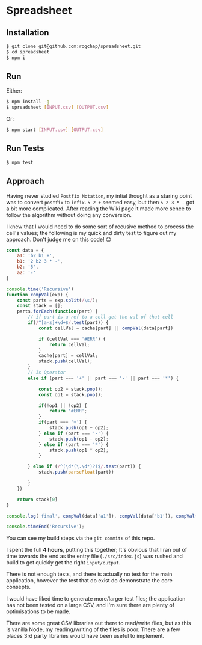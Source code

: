 # Spreadsheet

## Installation

```bash
$ git clone git@github.com:rogchap/spreadsheet.git
$ cd spreadsheet
$ npm i
```

## Run

Either:
```bash
$ npm install -g
$ spreadsheet [INPUT.csv] [OUTPUT.csv]
```

Or:
```bash
$ npm start [INPUT.csv] [OUTPUT.csv]
```

## Run Tests

```bash
$ npm test
```

## Approach

Having never studied `Postfix Notation`, my intial thought as a staring point was to convert `postfix` to `infix`.
`5 2 +` seemed easy, but then `5 2 3 * -` got a bit more complicated.
After reading the Wiki page it made more sence to follow the algorithm without doing any conversion.

I knew that I would need to do some sort of recusive method to process the cell's values; the following is my
quick and dirty test to figure out my approach. Don't judge me on this code! 😊

```javascript
const data = {
    a1: 'b2 b1 +',
    b1: '2 b2 3 * -',
    b2: '5',
    a2: '-'
}

console.time('Recursive')
function compVal(exp) {
    const parts = exp.split(/\s/);
    const stack = [];
    parts.forEach(function(part) {
        // if part is a ref to a cell get the val of that cell
        if(/^[a-z]+\d+$/.test(part)) {
            const cellVal = cache[part] || compVal(data[part])

            if (cellVal === '#ERR') {
                return cellVal;
            }
            cache[part] = cellVal;
            stack.push(cellVal);
        }
        // Is Operator
        else if (part === '+' || part === '-' || part === '*') {

            const op2 = stack.pop();
            const op1 = stack.pop();

            if(!op1 || !op2) {
                return '#ERR';
            }
            if(part === '+') {
                stack.push(op1 + op2);
            } else if (part === '-') {
                stack.push(op1 - op2);
            } else if (part === '*') {
                stack.push(op1 * op2);
            }

        } else if (/^(\d*(\.\d*)?)$/.test(part)) {
            stack.push(parseFloat(part))

        }
    })

    return stack[0]
}

console.log('final', compVal(data['a1']), compVal(data['b1']), compVal(data['a1']));

console.timeEnd('Recursive');
```

You can see my build steps via the `git commit`s of this repo.

I spent the full **4 hours**, putting this together; It's obvious that I ran out of time towards the end as the entry file (`./src/index.js`)
was rushed and build to get quickly get the right `input/output`.

There is not enough tests, and there is actually no test for the main application, however the test that do exist do demonstrate the core consepts.

I would have liked time to generate more/larger test files; the application has not been tested on a large CSV, and I'm sure there
are plenty of optimisations to be made.

There are some great CSV libraries out there to read/write files, but as this is vanilla Node, my reading/writing of the files
is poor. There are a few places 3rd party libraries would have been useful to implement.


